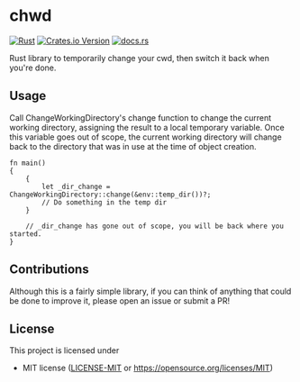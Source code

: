 # chwd 
[![Rust](https://github.com/GrumpyMetalGuy/chwd/actions/workflows/rust.yml/badge.svg)](https://github.com/GrumpyMetalGuy/chwd/actions/workflows/rust.yml) [![Crates.io Version](https://img.shields.io/crates/v/chwd)](https://crates.io/crates/chwd) [![docs.rs](https://img.shields.io/docsrs/chwd)](https://docs.rs/chwd)

Rust library to temporarily change your cwd, then switch it back when you're done.

## Usage
Call ChangeWorkingDirectory's change function to change the current working directory, assigning the result to a local temporary variable. Once this variable goes out of scope, the current working directory will change back to the directory that was in use at the time of object creation.
```rust,no_run
fn main()
{
    {
        let _dir_change = ChangeWorkingDirectory::change(&env::temp_dir())?;
        // Do something in the temp dir
    }

    // _dir_change has gone out of scope, you will be back where you started.
}
```
## Contributions
Although this is a fairly simple library, if you can think of anything that could be done to improve it, please open an issue or submit a PR!
## License

This project is licensed under

 * MIT license ([LICENSE-MIT](LICENSE-MIT) or
   https://opensource.org/licenses/MIT)
